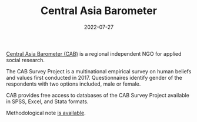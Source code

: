 ﻿---
title: "Central Asia Barometer"
linkTitle: "Central Asia Barometer"
contributor: ["Aizada Arystanbek"]
date: 2022-07-27
countries: ["Kazakhstan"]
category: ["regional NGO"]
tags: ["economics", "development", "domestic politics", "health", "general regional NGO"]
date_start: [2017]
date_end: [2021]
data_type: ["survey", "quantitative", "dataset"] 
language: ["English", "Russian"]
description: 
  Central Asia Barometer is a regional independent NGO for applied social research.
---

[Central Asia Barometer (CAB)](https://ca-barometer.org/) is a regional independent NGO for applied social research. 

The CAB Survey Project is a multinational empirical survey on human beliefs and values first conducted in 2017. Questionnaires identify gender of the respondents with two options included, male or female. 

CAB provides free access to databases of the CAB Survey Project available in SPSS, Excel, and Stata formats. 

Methodological note [is available](https://ca-barometer.org/en/what-we-do/methodology/research-methods). 
